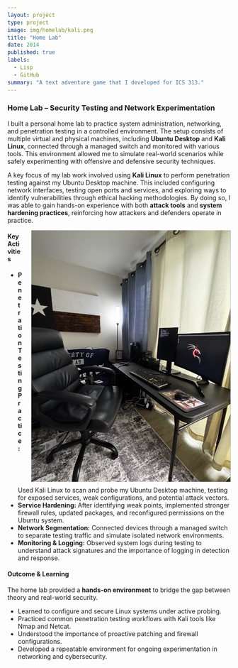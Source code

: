```yaml
---
layout: project
type: project
image: img/homelab/kali.png
title: "Home Lab"
date: 2014 
published: true
labels:
  - Lisp
  - GitHub
summary: "A text adventure game that I developed for ICS 313."
---
```


<h3 class="text-center">Home Lab – Security Testing and Network Experimentation</h3>

I built a personal home lab to practice system administration, networking, and penetration testing in a controlled environment. The setup consists of multiple virtual and physical machines, including **Ubuntu Desktop** and **Kali Linux**, connected through a managed switch and monitored with various tools. This environment allowed me to simulate real-world scenarios while safely experimenting with offensive and defensive security techniques.

A key focus of my lab work involved using **Kali Linux** to perform penetration testing against my Ubuntu Desktop machine. This included configuring network interfaces, testing open ports and services, and exploring ways to identify vulnerabilities through ethical hacking methodologies. By doing so, I was able to gain hands-on experience with both **attack tools** and **system hardening practices**, reinforcing how attackers and defenders operate in practice.

<img src="../img/homelab/HomeLab.jpeg"  
     alt="Home Lab Setup"  
     width="450"  
     style="float: right; margin: 0 0 10px 20px;">

#### Key Activities
- **Penetration Testing Practice:** Used Kali Linux to scan and probe my Ubuntu Desktop machine, testing for exposed services, weak configurations, and potential attack vectors.  
- **Service Hardening:** After identifying weak points, implemented stronger firewall rules, updated packages, and reconfigured permissions on the Ubuntu system.  
- **Network Segmentation:** Connected devices through a managed switch to separate testing traffic and simulate isolated network environments.  
- **Monitoring & Logging:** Observed system logs during testing to understand attack signatures and the importance of logging in detection and response.  

#### Outcome & Learning
The home lab provided a **hands-on environment** to bridge the gap between theory and real-world security.  

- Learned to configure and secure Linux systems under active probing.  
- Practiced common penetration testing workflows with Kali tools like Nmap and Netcat.  
- Understood the importance of proactive patching and firewall configurations.  
- Developed a repeatable environment for ongoing experimentation in networking and cybersecurity.  
